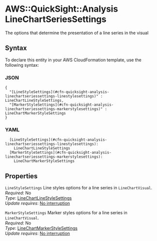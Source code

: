 # AWS::QuickSight::Analysis LineChartSeriesSettings<a name="aws-properties-quicksight-analysis-linechartseriessettings"></a>

The options that determine the presentation of a line series in the visual

## Syntax<a name="aws-properties-quicksight-analysis-linechartseriessettings-syntax"></a>

To declare this entity in your AWS CloudFormation template, use the following syntax:

### JSON<a name="aws-properties-quicksight-analysis-linechartseriessettings-syntax.json"></a>

```
{
  "[LineStyleSettings](#cfn-quicksight-analysis-linechartseriessettings-linestylesettings)" : LineChartLineStyleSettings,
  "[MarkerStyleSettings](#cfn-quicksight-analysis-linechartseriessettings-markerstylesettings)" : LineChartMarkerStyleSettings
}
```

### YAML<a name="aws-properties-quicksight-analysis-linechartseriessettings-syntax.yaml"></a>

```
  [LineStyleSettings](#cfn-quicksight-analysis-linechartseriessettings-linestylesettings): 
    LineChartLineStyleSettings
  [MarkerStyleSettings](#cfn-quicksight-analysis-linechartseriessettings-markerstylesettings): 
    LineChartMarkerStyleSettings
```

## Properties<a name="aws-properties-quicksight-analysis-linechartseriessettings-properties"></a>

`LineStyleSettings`  <a name="cfn-quicksight-analysis-linechartseriessettings-linestylesettings"></a>
Line styles options for a line series in `LineChartVisual`\.  
*Required*: No  
*Type*: [LineChartLineStyleSettings](aws-properties-quicksight-analysis-linechartlinestylesettings.md)  
*Update requires*: [No interruption](https://docs.aws.amazon.com/AWSCloudFormation/latest/UserGuide/using-cfn-updating-stacks-update-behaviors.html#update-no-interrupt)

`MarkerStyleSettings`  <a name="cfn-quicksight-analysis-linechartseriessettings-markerstylesettings"></a>
Marker styles options for a line series in `LineChartVisual`\.  
*Required*: No  
*Type*: [LineChartMarkerStyleSettings](aws-properties-quicksight-analysis-linechartmarkerstylesettings.md)  
*Update requires*: [No interruption](https://docs.aws.amazon.com/AWSCloudFormation/latest/UserGuide/using-cfn-updating-stacks-update-behaviors.html#update-no-interrupt)